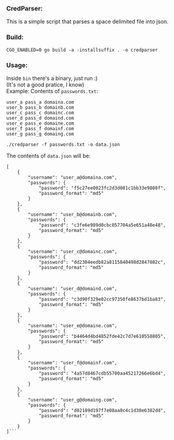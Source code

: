 ### CredParser:

This is a simple script that parses a space delimited file into json.

### Build:
`CGO_ENABLED=0 go build -a -installsuffix . -o credparser`

### Usage:
Inside `bin` there's a binary, just run :)<br>
(It's not a good pratice, I know)<br>
Example:
Contents of `passwords.txt`:
```
user_a pass_a domaina.com
user_b pass_b domainb.com
user_c pass_c domainc.com
user_d pass_d domaind.com
user_e pass_e domaine.com
user_f pass_f domainf.com
user_g pass_g domaing.com

```

`./credparser -f passwords.txt -o data.json`

The contents of `data.json` will be:
```
[
    {
        "username": "user_a@domaina.com",
        "passwords": {
            "password": "f5c27ee0023fc2d3d081c1bb33e9808f",
            "password_format": "md5"
        }
    },
    {
        "username": "user_b@domainb.com",
        "passwords": {
            "password": "c3fe6e989d0cbc857704a5e651a48e48",
            "password_format": "md5"
        }
    },
    {
        "username": "user_c@domainc.com",
        "passwords": {
            "password": "dd2304eedb82a8115840498d2847082c",
            "password_format": "md5"
        }
    },
    {
        "username": "user_d@domaind.com",
        "passwords": {
            "password": "c3d90f329e02cc97350fe8637bd1ba83",
            "password_format": "md5"
        }
    },
    {
        "username": "user_e@domaine.com",
        "passwords": {
            "password": "b4464d4bd4852fde42c7d7e610558805",
            "password_format": "md5"
        }
    },
    {
        "username": "user_f@domainf.com",
        "passwords": {
            "password": "4a57d8467cdb55700aa45217266e6bd4",
            "password_format": "md5"
        }
    },
    {
        "username": "user_g@domaing.com",
        "passwords": {
            "password": "d02189d197f7e08aa8c4c1d38e6382dd",
            "password_format": "md5"
        }
    }
]```
